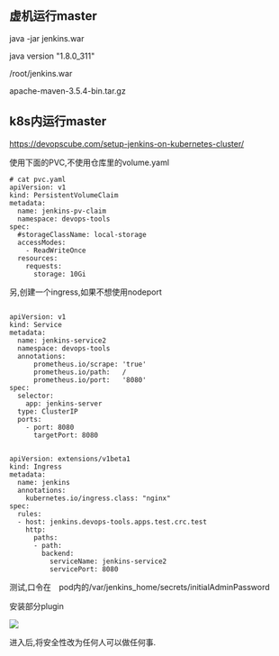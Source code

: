 ## 虚机运行master

java -jar jenkins.war

java version "1.8.0_311"

/root/jenkins.war

apache-maven-3.5.4-bin.tar.gz





## k8s内运行master

https://devopscube.com/setup-jenkins-on-kubernetes-cluster/



使用下面的PVC,不使用仓库里的volume.yaml

```
# cat pvc.yaml 
apiVersion: v1
kind: PersistentVolumeClaim
metadata:
  name: jenkins-pv-claim
  namespace: devops-tools
spec:
  #storageClassName: local-storage
  accessModes:
    - ReadWriteOnce
  resources:
    requests:
      storage: 10Gi
```



另,创建一个ingress,如果不想使用nodeport

```

apiVersion: v1
kind: Service
metadata:
  name: jenkins-service2
  namespace: devops-tools
  annotations:
      prometheus.io/scrape: 'true'
      prometheus.io/path:   /
      prometheus.io/port:   '8080'
spec:
  selector:
    app: jenkins-server
  type: ClusterIP
  ports:
    - port: 8080
      targetPort: 8080
      
      
apiVersion: extensions/v1beta1
kind: Ingress
metadata:
  name: jenkins
  annotations:
    kubernetes.io/ingress.class: "nginx"
spec:
  rules:
  - host: jenkins.devops-tools.apps.test.crc.test
    http:
      paths:
      - path:
        backend:
          serviceName: jenkins-service2
          servicePort: 8080
```



测试,口令在　pod内的/var/jenkins_home/secrets/initialAdminPassword

安装部分plugin



![](/home/qxu/Documents/k8sbook-new/jenkins/plugin.png)



进入后,将安全性改为任何人可以做任何事.

